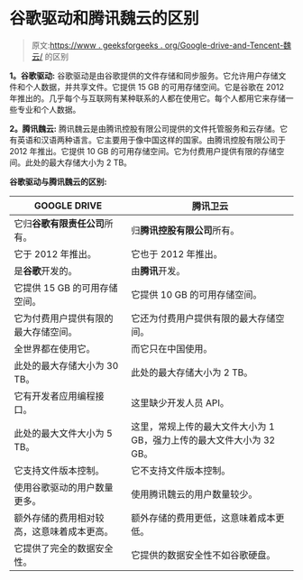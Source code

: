 # 谷歌驱动和腾讯魏云的区别

> 原文:[https://www . geeksforgeeks . org/Google-drive-and-Tencent-魏云/](https://www.geeksforgeeks.org/difference-between-google-drive-and-tencent-weiyun/) 的区别

**1。谷歌驱动:**
谷歌驱动是由谷歌提供的文件存储和同步服务。它允许用户存储文件和个人数据，并共享文件。它提供 15 GB 的可用存储空间。它是谷歌在 2012 年推出的。几乎每个与互联网有某种联系的人都在使用它。每个人都用它来存储一些专业和个人数据。

**2。腾讯魏云:**
腾讯魏云是由腾讯控股有限公司提供的文件托管服务和云存储。它有英语和汉语两种语言。它主要用于像中国这样的国家。由腾讯控股有限公司于 2012 年推出。它提供 10 GB 的可用存储空间。它为付费用户提供有限的存储空间。此处的最大存储大小为 2 TB。

**谷歌驱动与腾讯魏云的区别:**

<center>

| GOOGLE DRIVE | 腾讯卫云 |
| --- | --- |
| 它归**谷歌有限责任公司**所有。 | 归**腾讯控股有限公司**所有。 |
| 它于 2012 年推出。 | 它也于 2012 年推出。 |
| 是**谷歌**开发的。 | 由**腾讯**开发。 |
| 它提供 15 GB 的可用存储空间。 | 它提供 10 GB 的可用存储空间。 |
| 它为付费用户提供有限的最大存储空间。 | 它还为付费用户提供有限的最大存储空间。 |
| 全世界都在使用它。 | 而它只在中国使用。 |
| 此处的最大存储大小为 30 TB。 | 此处的最大存储大小为 2 TB。 |
| 它有开发者应用编程接口。 | 这里缺少开发人员 API。 |
| 此处的最大文件大小为 5 TB。 | 这里，常规上传的最大文件大小为 1 GB，强力上传的最大文件大小为 32 GB。 |
| 它支持文件版本控制。 | 它不支持文件版本控制。 |
| 使用谷歌驱动的用户数量更多。 | 使用腾讯魏云的用户数量较少。 |
| 额外存储的费用相对较高，这意味着成本更高。 | 额外存储的费用更低，这意味着成本更低。 |
| 它提供了完全的数据安全性。 | 它提供的数据安全性不如谷歌硬盘。 |

</center>
